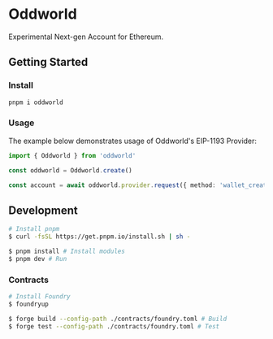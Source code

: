 # Oddworld

Experimental Next-gen Account for Ethereum.

## Getting Started

### Install

```bash
pnpm i oddworld
```

### Usage

The example below demonstrates usage of Oddworld's EIP-1193 Provider:

```ts twoslash
import { Oddworld } from 'oddworld'

const oddworld = Oddworld.create()

const account = await oddworld.provider.request({ method: 'wallet_createAccount' })
```

## Development

```bash
# Install pnpm
$ curl -fsSL https://get.pnpm.io/install.sh | sh - 

$ pnpm install # Install modules
$ pnpm dev # Run
```

### Contracts

```bash
# Install Foundry
$ foundryup

$ forge build --config-path ./contracts/foundry.toml # Build
$ forge test --config-path ./contracts/foundry.toml # Test
```
